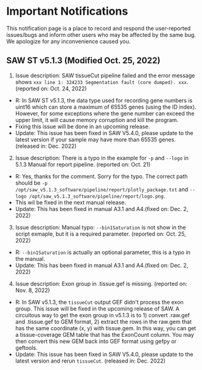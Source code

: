 # Important Notifications
This notification page is a place to record and respond the user-reported issues/bugs and inform other users who may be affected by the same bug. We apologize for any inconvenience caused you.


## SAW ST v5.1.3 (Modified Oct. 25, 2022)
1. Issue description: SAW tissueCut pipeline failed and the error message shows `xxx line 1: 324233 Segmentation fault (core dumped). xxx`. (reported on: Oct. 24, 2022)
  - R: In SAW ST v5.1.3, the data type used for recording gene numbers is uint16 which can store a maximum of 65535 genes (using the ID index). However, for some exceptions where the gene number can exceed the upper limit, it will cause memory corruption and kill the program. 
  - Fixing this issue will be done in an upcoming release.
  - Update: This issue has been fixed in SAW V5.4.0, please update to the latest version if your sample may have more than 65535 genes. (released in: Dec. 2022)

2. Issue description: There is a typo in the example for `-p` and `--logo` in 5.1.3 Manual for report pipeline. (reported on: Oct. 21)
  - R: Yes, thanks for the comment. Sorry for the typo. The correct path should be `-p /opt/saw_v5.1.3_software/pipeline/report/plotly_package.txt` and `--logo /opt/saw_v5.1.3_software/pipeline/report/logo.png`.
  - This wil be fixed in the next manual release. 
  - Update: This has been fixed in manual A3.1 and A4.(fixed on: Dec. 2, 2022)

3. Issue description: Manual typo: `--bin1Saturation` is not show in the script exmaple, but it is a required parameter. (reported on: Oct. 25, 2022)
  - R: `--bin1Saturation` is actually an optional parameter, this is a typo in the manual.
  - Update: This has been fixed in manual A3.1 and A4.(fixed on: Dec. 2, 2022)

4. Issue description: Exon group in .tissue.gef is missing. (reported on: Nov. 8, 2022)
  - R: In SAW v5.1.3, the `tissueCut` output GEF didn't process the exon group. This issue will be fixed in the upcoming release of SAW. A circuitous way to get the exon group in v5.1.3 is to 1) convert .raw.gef and .tissue.gef to GEM format, 2) extract the rows in the raw.gem that has the same coordinate (x, y) with tissue.gem. In this way, you can get a tissue-coverage GEM table that has the ExonCount column. You may then convert this new GEM back into GEF format using gefpy or geftools.
  - Update: This issue has been fixed in SAW V5.4.0, please update to the latest version and rerun `tissueCut`. (released in: Dec. 2022)
